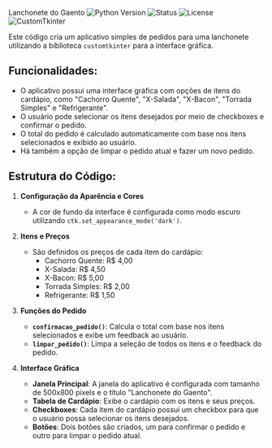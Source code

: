 
Lanchonete do Gaento
![Python Version](https://img.shields.io/badge/python-3.x-blue.svg)
![Status](https://img.shields.io/badge/status-Completed-green.svg)
![License](https://img.shields.io/badge/license-MIT-blue.svg)
![CustomTkinter](https://img.shields.io/badge/CustomTkinter-%E2%9C%94-brightgreen.svg)


Este código cria um aplicativo simples de pedidos para uma lanchonete utilizando a biblioteca `customtkinter` para a interface gráfica.

## Funcionalidades:
- O aplicativo possui uma interface gráfica com opções de itens do cardápio, como "Cachorro Quente", "X-Salada", "X-Bacon", "Torrada Simples" e "Refrigerante".
- O usuário pode selecionar os itens desejados por meio de checkboxes e confirmar o pedido.
- O total do pedido é calculado automaticamente com base nos itens selecionados e exibido ao usuário.
- Há também a opção de limpar o pedido atual e fazer um novo pedido.

## Estrutura do Código:
1. **Configuração da Aparência e Cores**
   - A cor de fundo da interface é configurada como modo escuro utilizando `ctk.set_appearance_mode('dark')`.
   
2. **Itens e Preços**
   - São definidos os preços de cada item do cardápio:
     - Cachorro Quente: R$ 4,00
     - X-Salada: R$ 4,50
     - X-Bacon: R$ 5,00
     - Torrada Simples: R$ 2,00
     - Refrigerante: R$ 1,50

3. **Funções do Pedido**
   - **`confirmacao_pedido()`**: Calcula o total com base nos itens selecionados e exibe um feedback ao usuário.
   - **`limpar_pedido()`**: Limpa a seleção de todos os itens e o feedback do pedido.

4. **Interface Gráfica**
   - **Janela Principal**: A janela do aplicativo é configurada com tamanho de 500x800 pixels e o título "Lanchonete do Gaento".
   - **Tabela de Cardápio**: Exibe o cardápio com os itens e seus preços.
   - **Checkboxes**: Cada item do cardápio possui um checkbox para que o usuário possa selecionar os itens desejados.
   - **Botões**: Dois botões são criados, um para confirmar o pedido e outro para limpar o pedido atual.

